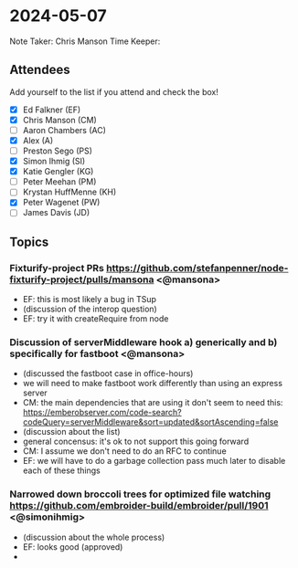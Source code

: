 # 2024-05-07

Note Taker: Chris Manson
Time Keeper: 

## Attendees

Add yourself to the list if you attend and check the box!

- [x] Ed Falkner (EF)
- [x] Chris Manson (CM)
- [ ] Aaron Chambers (AC)
- [x] Alex (A)
- [ ] Preston Sego (PS)
- [x] Simon Ihmig (SI)
- [x] Katie Gengler (KG)
- [ ] Peter Meehan (PM)
- [ ] Krystan HuffMenne (KH)
- [x] Peter Wagenet (PW)
- [ ] James Davis (JD)

## Topics

### Fixturify-project PRs https://github.com/stefanpenner/node-fixturify-project/pulls/mansona <@mansona>

- EF: this is most likely a bug in TSup
- (discussion of the interop question)
- EF: try it with createRequire from node

### Discussion of serverMiddleware hook a) generically and b) specifically for fastboot <@mansona>

- (discussed the fastboot case in office-hours)
- we will need to make fastboot work differently than using an express server
- CM: the main dependencies that are using it don't seem to need this: https://emberobserver.com/code-search?codeQuery=serverMiddleware&sort=updated&sortAscending=false
- (discussion about the list)
- general concensus: it's ok to not support this going forward
- CM: I assume we don't need to do an RFC to continue
- EF: we will have to do a garbage collection pass much later to disable each of these things

### Narrowed down broccoli trees for optimized file watching https://github.com/embroider-build/embroider/pull/1901 <@simonihmig>

- (discussion about the whole process)
- EF: looks good (approved)
- 


